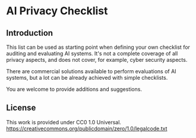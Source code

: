 # AI Privacy Checklist
## Introduction
This list can be used as starting point when defining your own checklist for auditing and evaluating AI systems. It's not a complete coverage of all privacy aspects, and does not cover, for example, cyber security aspects.

There are commercial solutions available to perform evaluations of AI systems, but a lot can be already achieved with simple checklists. 

You are welcome to provide additions and suggestions.

## License
This work is provided under CC0 1.0 Universal.
https://creativecommons.org/publicdomain/zero/1.0/legalcode.txt